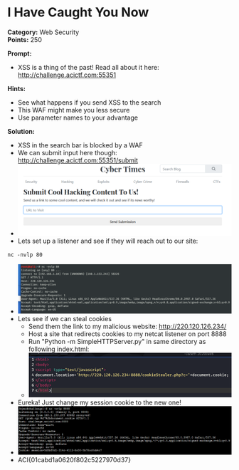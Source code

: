 # I Have Caught You Now #

**Category:**	Web Security  
**Points:**	250

**Prompt:** 
* XSS is a thing of the past! Read all about it here: http://challenge.acictf.com:55351

**Hints:** 
* See what happens if you send XSS to the search
* This WAF might make you less secure
* Use parameter names to your advantage

**Solution:**
* XSS in the search bar is blocked by a WAF
* We can submit input here though: http://challenge.acictf.com:55351/submit
* ![solution1](./IHaveCaughtYouNow1.png)
* Lets set up a listener and see if they will reach out to our site:
```
nc -nvlp 80
```
* ![solution2](./IHaveCaughtYouNow2.png)
* Lets see if we can steal cookies
    * Send them the link to my malicious website: http://220.120.126.234/
    * Host a site that redirects cookies to my netcat listener on port 8888
    * Run "Python -m SimpleHTTPServer.py" in same directory as following index.html:
    * ![solution3](./IHaveCaughtYouNow3.png)
* Eureka!  Just change my session cookie to the new one!
* ![solution4](./IHaveCaughtYouNow4.png)
* ACI{01cabd1a0620f802c5227970d37}
